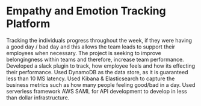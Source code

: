 # Empathy and Emotion Tracking Platform
 
Tracking the individuals progress throughout the week, if they were having a good day / bad day and this allows the team leads to support their employees when necessary.
The project is seeking to improve belongingness within teams and therefore, increase team performance.
Developed a slack plugin to track, how employee feels and how its effecting their performance.
Used DynamoDB as the data store, as it is guaranteed less than 10 MS latency.
Used Kibana & Elasticsearch to capture the business metrics such as how many people feeling good/bad in a day.
Used serverless framework AWS SAML for API development to develop in less than dollar infrastructure.
   
